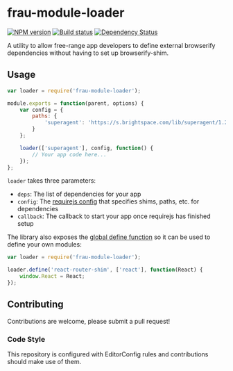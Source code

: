 # frau-module-loader
[![NPM version][npm-image]][npm-url]
[![Build status][ci-image]][ci-url]
[![Dependency Status][dependencies-image]][dependencies-url]

A utility to allow free-range app developers to define external browserify dependencies without having to set up browserify-shim.

## Usage
```javascript
var loader = require('frau-module-loader');

module.exports = function(parent, options) {
	var config = {
		paths: {
			'superagent': 'https://s.brightspace.com/lib/superagent/1.2.0/superagent.min'
		}
	};

	loader(['superagent'], config, function() {
		// Your app code here...
	});
};
```

`loader` takes three parameters:
* `deps`: The list of dependencies for your app
* `config`: The [requirejs config](http://requirejs.org/docs/api.html) that specifies shims, paths, etc. for dependencies
* `callback`: The callback to start your app once requirejs has finished setup

The library also exposes the [global define function](http://requirejs.org/docs/api.html#define) so it can be used to define your own modules:
```javascript
var loader = require('frau-module-loader');

loader.define('react-router-shim', ['react'], function(React) {
	window.React = React;
});
```

## Contributing

Contributions are welcome, please submit a pull request!

### Code Style

This repository is configured with EditorConfig rules and contributions should make use of them.

[npm-url]: https://www.npmjs.com/package/frau-module-loader
[npm-image]: https://img.shields.io/npm/v/frau-module-loader.svg
[ci-image]: https://travis-ci.org/Brightspace/frau-module-loader.svg?branch=master
[ci-url]: https://travis-ci.org/Brightspace/frau-module-loader
[dependencies-url]: https://david-dm.org/brightspace/frau-module-loader
[dependencies-image]: https://img.shields.io/david/Brightspace/frau-module-loader.svg
